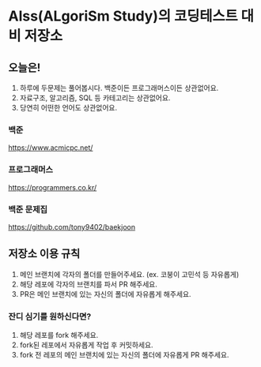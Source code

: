# Alss(ALgoriSm Study)의 코딩테스트 대비 저장소


## 오늘은!
1. 하루에 두문제는 풀어봅시다. 백준이든 프로그래머스이든 상관없어요.
2. 자료구조, 알고리즘, SQL 등 카테고리는 상관없어요.
3. 당연히 어떤한 언어도 상관없어요.

### 백준
https://www.acmicpc.net/

### 프로그래머스
https://programmers.co.kr/

### 백준 문제집
https://github.com/tony9402/baekjoon
   
## 저장소 이용 규칙
1. 메인 브랜치에 각자의 폴더를 만들어주세요. (ex. 코붕이 고민석 등 자유롭게)
2. 해당 레포에 각자의 브랜치를 파서 PR 해주세요.
3. PR은 메인 브랜치에 있는 자신의 폴더에 자유롭게 해주세요.

### 잔디 심기를 원하신다면?
1. 해당 레포를 fork 해주세요.
2. fork된 레포에서 자유롭게 작업 후 커밋하세요.
3. fork 전 레포의 메인 브랜치에 있는 자신의 폴더에 자유롭게 PR 해주세요.


